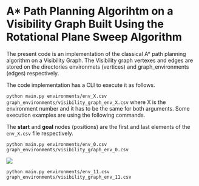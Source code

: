 # A* Path Planning Algorihtm on a Visibility Graph Built Using the Rotational Plane Sweep Algorithm

The present code is an implementation of the classical A* path planning algorithm on a Visibility Graph. The Visibility graph vertexes and edges are stored on the directories environmets (vertices) and graph_environments (edges) respectively.

The code implementation has a CLI to execute it as follows.

`python main.py environments/env_X.csv graph_environments/visibility_graph_env_X.csv`  where X is the environment number and it has to be the same for both arguments. Some execution examples are using the following commands.

The **start** and **goal** nodes (positions) are the first and last elements of the `env_X.csv` file respectively.

`python main.py environments/env_0.csv graph_environments/visibility_graph_env_0.csv`

![][env0]


`python main.py environments/env_11.csv graph_environments/visibility_graph_env_11.csv`


[env0]: https://drive.google.com/file/d/1bzxDYoWVYqHxWEl5pGydyXTdJLaUoFlq/view?usp=sharing